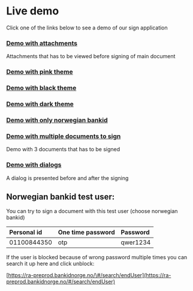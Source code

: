 # Live demo

Click one of the links below to see a demo of our sign application

### [Demo with attachments](https://signretestnotest.azurewebsites.net/IdfySign?redir=donot_redirect&attachment=show_accept)

Attachments that has to be viewed before signing of main document

### [Demo with pink theme](https://signretestnotest.azurewebsites.net/IdfySign?redir=donot_redirect&attachment=show_accept&theme=pink)

### [Demo with black theme](https://signretestnotest.azurewebsites.net/IdfySign?redir=donot_redirect&theme=black)

### [Demo with dark theme](https://signretestnotest.azurewebsites.net/IdfySign?redir=donot_redirect&attachment=show_accept&theme=dark)

### [Demo with only norwegian bankid](https://signretestnotest.azurewebsites.net/IdfySign?redir=donot_redirect&signatureMethod=no_bankid)

### [Demo with multiple documents to sign](https://signretestnotest.azurewebsites.net/IdfySign?redir=donot_redirect&attachment=sign)

Demo with 3 documents that has to be signed

### [Demo with dialogs](https://signretestnotest.azurewebsites.net/IdfySign?redir=donot_redirect&useDialogs=true)

A dialog is presented before and after the signing

## Norwegian bankid test user:

You can try to sign a document with this test user \(choose norwegian bankid\)

| Personal id | One time password | Password |
| :--- | :--- | :--- |
| 01100844350 | otp | qwer1234 |

If the user is blocked because of wrong password multiple times you can search it up here and click unblock:

[https://ra-preprod.bankidnorge.no/\#/search/endUser](https://ra-preprod.bankidnorge.no/#/search/endUser)

